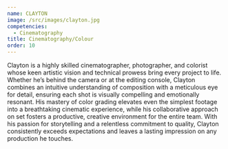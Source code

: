 ```yaml
---
name: CLAYTON
image: /src/images/clayton.jpg
competencies:
  - Cinematography
title: Cinematography/Colour
order: 10
---
```

Clayton is a highly skilled cinematographer, photographer, and colorist whose keen artistic vision and technical prowess bring every project to life. Whether he’s behind the camera or at the editing console, Clayton combines an intuitive understanding of composition with a meticulous eye for detail, ensuring each shot is visually compelling and emotionally resonant. His mastery of color grading elevates even the simplest footage into a breathtaking cinematic experience, while his collaborative approach on set fosters a productive, creative environment for the entire team. With his passion for storytelling and a relentless commitment to quality, Clayton consistently exceeds expectations and leaves a lasting impression on any production he touches.
